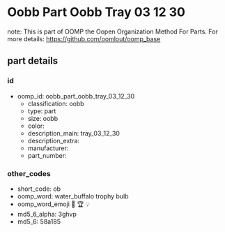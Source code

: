 # Oobb Part Oobb Tray 03 12 30  

note: This is part of OOMP the Oopen Organization Method For Parts. For more details: https://github.com/oomlout/oomp_base

##  part details





### id
* oomp_id: oobb_part_oobb_tray_03_12_30
  * classification: oobb
  * type: part
  * size: oobb
  * color: 
  * description_main: tray_03_12_30
  * description_extra: 
  * manufacturer: 
  * part_number: 

### other_codes
* short_code: ob
* oomp_word: water_buffalo trophy bulb
* oomp_word_emoji :water_buffalo: :trophy: :bulb:
* md5_6_alpha: 3ghvp
* md5_6: 58a185